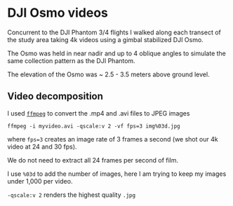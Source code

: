 # DJI Osmo videos 

Concurrent to the DJI Phantom 3/4 flights I walked along each transect of the study area taking 4k videos using a gimbal stabilized DJI Osmo.

The Osmo was held in near nadir and up to 4 oblique angles to simulate the same collection pattern as the DJI Phantom.

The elevation of the Osmo was ~ 2.5 - 3.5 meters above ground level.

## Video decomposition

I used [`ffmpeg`](https://ffmpeg.org/) to convert the .mp4 and .avi files to JPEG images

```
ffmpeg -i myvideo.avi -qscale:v 2 -vf fps=3 img%03d.jpg
```

where `fps=3` creates an image rate of 3 frames a second (we shot our 4k video at 24 and 30 fps).

We do not need to extract all 24 frames per second of film. 

I use `%03d` to add the number of images, here I am trying to keep my images under 1,000 per video.

`-qscale:v 2` renders the highest quality `.jpg`
